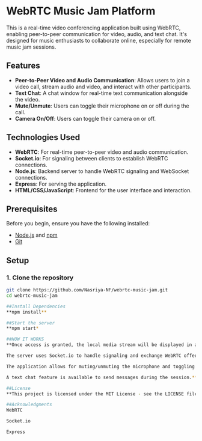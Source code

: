 # WebRTC Music Jam Platform

This is a real-time video conferencing application built using WebRTC, enabling peer-to-peer communication for video, audio, and text chat. It's designed for music enthusiasts to collaborate online, especially for remote music jam sessions.

## Features

- **Peer-to-Peer Video and Audio Communication**: Allows users to join a video call, stream audio and video, and interact with other participants.
- **Text Chat**: A chat window for real-time text communication alongside the video.
- **Mute/Unmute**: Users can toggle their microphone on or off during the call.
- **Camera On/Off**: Users can toggle their camera on or off.

## Technologies Used

- **WebRTC**: For real-time peer-to-peer video and audio communication.
- **Socket.io**: For signaling between clients to establish WebRTC connections.
- **Node.js**: Backend server to handle WebRTC signaling and WebSocket connections.
- **Express**: For serving the application.
- **HTML/CSS/JavaScript**: Frontend for the user interface and interaction.

## Prerequisites

Before you begin, ensure you have the following installed:
- [Node.js](https://nodejs.org/) and [npm](https://www.npmjs.com/)
- [Git](https://git-scm.com/)

## Setup

### 1. Clone the repository

```bash
git clone https://github.com/Nasriya-NF/webrtc-music-jam.git
cd webrtc-music-jam

##Install Dependencies
**npm install**

##Start the server
**npm start*

##HOW IT WORKS
**Once access is granted, the local media stream will be displayed in a video element on the webpage.

The server uses Socket.io to handle signaling and exchange WebRTC offers, answers, and ICE candidates between users to establish a peer-to-peer connection.

The application allows for muting/unmuting the microphone and toggling the camera during the call.

A text chat feature is available to send messages during the session.**

##License
**This project is licensed under the MIT License - see the LICENSE file for details.**

##Acknowledgments
WebRTC

Socket.io

Express
